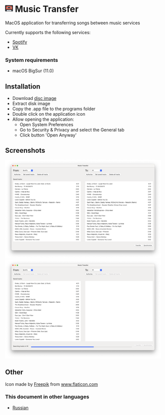 # <img src="https://github.com/panandafog/Music-Transfer/blob/master/Images/Icon.png" width="25"> Music Transfer

MacOS application for transferring songs between music services

Currently supports the following services:
- [Spotify](https://open.spotify.com/)
- [VK](https://vk.com/)

### System requirements 
- macOS BigSur (11.0)

## Installation

- Download [disc image](https://github.com/panandafog/Music-Transfer/raw/master/Product/Music%20Transfer.dmg)
- Extract disk image
- Copy the .app file to the programs folder
- Double click on the application icon
- Allow opening the application:
	- Open System Preferences
	- Go to Security & Privacy and select the General tab
	- Click button 'Open Anyway'

## Screenshots

![Screenshot1](https://github.com/panandafog/Music-Transfer/blob/master/Images/Screenshot1.png)
![Screenshot2](https://github.com/panandafog/Music-Transfer/blob/master/Images/Screenshot2.png)

## Other

Icon made by <a href="https://www.flaticon.com/authors/freepik" title="Freepik">Freepik</a> from <a href="https://www.flaticon.com/" title="Flaticon"> www.flaticon.com</a>

### This document in other languages

- [Russian](https://github.com/panandafog/Music-Transfer/blob/master/README-ru.md)
